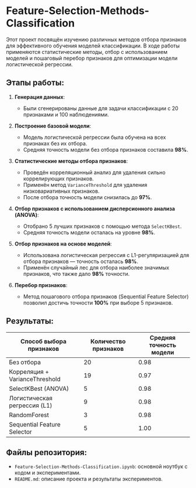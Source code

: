 # Feature-Selection-Methods-Classification
Этот проект посвящён изучению различных методов отбора признаков для эффективного обучения моделей классификации. В ходе работы применяются статистические методы, отбор с использованием моделей и пошаговый перебор признаков для оптимизации модели логистической регрессии.

## Этапы работы:

1. **Генерация данных**:
   - Были сгенерированы данные для задачи классификации с 20 признаками и 100 наблюдениями.

2. **Построение базовой модели**:
   - Модель логистической регрессии была обучена на всех признаках без их отбора.
   - Средняя точность модели без отбора признаков составила **98%**.

3. **Статистические методы отбора признаков**:
   - Проведён корреляционный анализ для удаления сильно коррелирующих признаков.
   - Применён метод `VarianceThreshold` для удаления низковариативных признаков.
   - После отбора точность модели снизилась до **97%**.

4. **Отбор признаков с использованием дисперсионного анализа (ANOVA)**:
   - Отобрано 5 лучших признаков с помощью метода `SelectKBest`.
   - Средняя точность модели осталась на уровне **98%**.

5. **Отбор признаков на основе моделей**:
   - Использована логистическая регрессия с L1-регуляризацией для отбора признаков — точность осталась **98%**.
   - Применён случайный лес для отбора наиболее значимых признаков, что также дало **98%** точности.

6. **Перебор признаков**:
   - Метод пошагового отбора признаков (Sequential Feature Selector) позволил достичь точности **100%** при выборе 5 признаков.

## Результаты:

| Способ выбора признаков             | Количество признаков | Средняя точность модели |
|-------------------------------------|----------------------|-------------------------|
| Без отбора                          | 20                   | 0.98                    |
| Корреляция + VarianceThreshold      | 19                   | 0.97                    |
| SelectKBest (ANOVA)                 | 5                    | 0.98                    |
| Логистическая регрессия (L1)        | 9                    | 0.98                    |
| RandomForest                        | 3                    | 0.98                    |
| Sequential Feature Selector         | 5                    | 1.00                    |

## Файлы репозитория:

- `Feature-Selection-Methods-Classification.ipynb`: основной ноутбук с кодом и экспериментами.
- `README.md`: описание проекта и результаты экспериментов.
